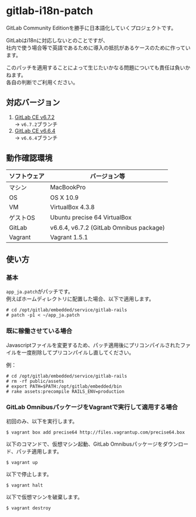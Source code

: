 gitlab-i18n-patch
=================

GitLab Community Editionを勝手に日本語化していくプロジェクトです。

GitLabはi18nに対応しないとのことですが、  
社内で使う場合等で英語であるために導入の抵抗があるケースのために作っています。

このパッチを適用することによって生じたいかなる問題についても責任は負いかねます。  
各自の判断でご利用ください。

## 対応バージョン

1. [GitLab CE v6.7.2](https://gitlab.com/gitlab-org/gitlab-ce/commit/dbbf4ea24c7bed7f1eddcfcbfebb3593bc30e92d "GitLab CE v6.7.2")  
   → `v6.7.2`ブランチ
2. [GitLab CE v6.6.4](https://gitlab.com/gitlab-org/gitlab-ce/commit/42e34aec97818981338401a47560cd40c05e686d "GitLab CE v6.6.4")  
   → `v6.6.4`ブランチ

## 動作確認環境

| ソフトウェア | バージョン等                             |
| ------------ | ---------------------------------------- |
| マシン       | MacBookPro                               |
| OS           | OS X 10.9                                |
| VM           | VirtualBox 4.3.8                         |
| ゲストOS     | Ubuntu precise 64 VirtualBox             |
| GitLab       | v6.6.4, v6.7.2 (GitLab Omnibus package)  |
| Vagrant      | Vagrant 1.5.1                            |

## 使い方

### 基本

`app_ja.patch`がパッチです。  
例えばホームディレクトリに配置した場合、以下で適用します。

    # cd /opt/gitlab/embedded/service/gitlab-rails
    # patch -p1 < ~/app_ja.patch


### 既に稼働させている場合

Javascriptファイルを変更するため、パッチ適用後にプリコンパイルされたファイルを一度削除してプリコンパイルし直してください。

例：

    # cd /opt/gitlab/embedded/service/gitlab-rails
    # rm -rf public/assets
    # export PATH=$PATH:/opt/gitlab/embedded/bin
    # rake assets:precompile RAILS_ENV=production


### GitLab OmnibusパッケージをVagrantで実行して適用する場合

初回のみ、以下を実行します。

    $ vagrant box add precise64 http://files.vagrantup.com/precise64.box

以下のコマンドで、仮想マシン起動、GitLab Omnibusパッケージをダウンロード、パッチ適用します。

    $ vagrant up

以下で停止します。

    $ vagrant halt

以下で仮想マシンを破棄します。

    $ vagrant destroy

